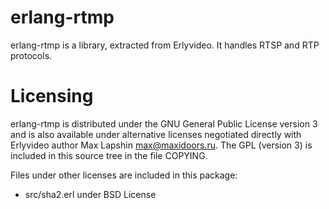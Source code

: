 erlang-rtmp
===========

erlang-rtmp is a library, extracted from Erlyvideo. 
It handles RTSP and RTP protocols.

Licensing
=========

erlang-rtmp is distributed under the GNU General Public License version 3 and is also available under alternative licenses negotiated directly with Erlyvideo author Max Lapshin <max@maxidoors.ru>. The GPL (version 3) is included in this source tree in the file COPYING.

Files under other licenses are included in this package:

* src/sha2.erl under BSD License
